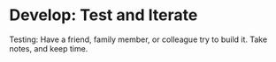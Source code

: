 # Develop: Test and Iterate
Testing: Have a friend, family member, or colleague try to build it. Take notes, and keep time.
